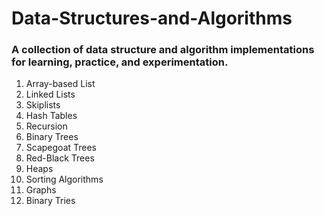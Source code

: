 # Data-Structures-and-Algorithms
### A collection of data structure and algorithm implementations for learning, practice, and experimentation.

1. Array-based List
2. Linked Lists
3. Skiplists
4. Hash Tables
5. Recursion
6. Binary Trees
7. Scapegoat Trees
8. Red-Black Trees
9. Heaps
10. Sorting Algorithms
11. Graphs
12. Binary Tries